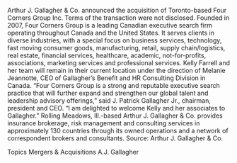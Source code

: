 Arthur J. Gallagher & Co. announced the acquisition of Toronto-based Four Corners Group Inc.
Terms of the transaction were not disclosed.
Founded in 2007, Four Corners Group is a leading Canadian executive search firm operating throughout Canada and the United States. It serves clients in diverse industries, with a special focus on business services, technology, fast moving consumer goods, manufacturing, retail, supply chain/logistics, real estate, financial services, healthcare, academic, not-for-profits, associations, marketing services and professional services.
Kelly Farrell and her team will remain in their current location under the direction of Melanie Jeannotte, CEO of Gallagher’s Benefit and HR Consulting Division in Canada.
“Four Corners Group is a strong and reputable executive search practice that will further expand and strengthen our global talent and leadership advisory offerings,” said J. Patrick Gallagher Jr., chairman, president and CEO. “I am delighted to welcome Kelly and her associates to Gallagher.”
Rolling Meadows, Ill.-based Arthur J. Gallagher & Co. provides insurance brokerage, risk management and consulting services in approximately 130 countries through its owned operations and a network of correspondent brokers and consultants.
Source: Arthur J. Gallagher & Co.

Topics
Mergers & Acquisitions
A.J. Gallagher
